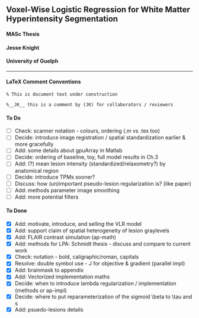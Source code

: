 ## Voxel-Wise Logistic Regression for White Matter Hyperintensity Segmentation
#### MASc Thesis
#### Jesse Knight
#### University of Guelph

---

#### LaTeX Comment Conventions

`% This is document text under construction`

`%__JK__ this is a comment by (JK) for collaborators / reviewers`


#### To Do
- [ ] Check: scanner notation - colours, ordering (.m vs .tex too)
- [ ] Decide: introduce image registration / spatial standardization earlier & more gracefully
- [ ] Add: some details about gpuArray in Matlab
- [ ] Decide: ordering of baseline, toy, full model results in Ch.3
- [ ] Add: (?) mean lesion intensity (standardized/relaxometry?) by anatomical region
- [ ] Decide: introduce TPMs sooner?
- [ ] Discuss: how (un)important pseudo-lesion regularization is? (like paper)
- [ ] Add: methods parameter image smoothing
- [ ] Add: more potential filters

#### To Done
- [x] Add: motivate, introduce, and selling the VLR model
- [x] Add: support claim of spatial heterogeneity of lesion graylevels
- [x] Add: FLAIR contrast simulation (ap-math)
- [x] Add: methods for LPA: Schmidt thesis - discuss and compare to current work
- [x] Check: notation - bold, caligraphic/roman, capitals
- [x] Resolve: double symbol use - J for objective & gradient (parallel impl)
- [x] Add: brainmask to appendix
- [x] Add: Vectorized implementation maths
- [x] Decide: when to introduce lambda regularization / implementation (methods or ap-impl)
- [x] Decide: where to put reparameterization of the sigmoid \beta to \tau and s
- [x] Add: psuedo-lesions details
